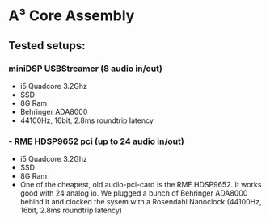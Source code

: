 # A³ Core Assembly
## Tested setups:
### miniDSP USBStreamer (8 audio in/out)
- i5 Quadcore 3.2Ghz
- SSD
- 8G Ram
- Behringer ADA8000
- 44100Hz, 16bit, 2.8ms roundtrip latency

### - RME HDSP9652 pci (up to 24 audio in/out)
- i5 Quadcore 3.2Ghz
- SSD
- 8G Ram
- One of the cheapest, old audio-pci-card is the RME HDSP9652. It works good with 24 analog io. We plugged a bunch of Behringer ADA8000 behind it and clocked the sysem with a Rosendahl Nanoclock (44100Hz, 16bit, 2.8ms roundtrip latency)
